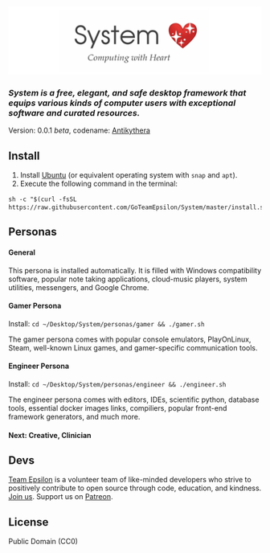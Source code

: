 ![IMG](./personas/general/logo.png)

### _System is a free, elegant, and safe desktop framework that equips various kinds of computer users with exceptional software and curated resources._

Version: 0.0.1 *beta*, codename: [Antikythera](https://en.wikipedia.org/wiki/Antikythera_mechanism)

## Install

1. Install [Ubuntu](https://www.ubuntu.com/) (or equivalent operating system with `snap` and `apt`).
2. Execute the following command in the terminal:
```
sh -c "$(curl -fsSL https://raw.githubusercontent.com/GoTeamEpsilon/System/master/install.sh)"
```

## Personas

#### General

This persona is installed automatically. It is filled with Windows compatibility software, popular note taking applications, cloud-music players, system utilities, messengers, and Google Chrome.

#### Gamer Persona

Install: `cd ~/Desktop/System/personas/gamer && ./gamer.sh`

The gamer persona comes with popular console emulators, PlayOnLinux, Steam, well-known Linux games, and gamer-specific communication tools.

#### Engineer Persona

Install: `cd ~/Desktop/System/personas/engineer && ./engineer.sh`

The engineer persona comes with editors, IDEs, scientific python, database tools, essential docker images links, compiliers, popular front-end framework generators, and much more.

#### Next: Creative, Clinician

## Devs

[Team Epsilon](https://github.com/GoTeamEpsilon/purpose) is a volunteer team of like-minded developers who strive to positively contribute to open source through code, education, and kindness. [Join us](https://github.com/GoTeamEpsilon/purpose/issues/new). Support us on [Patreon](https://www.patreon.com/matthewvi).

## License

Public Domain (CC0)
